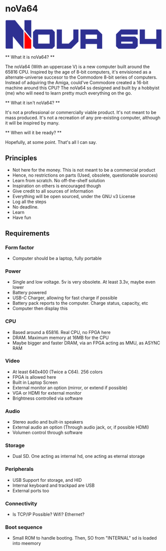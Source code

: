 # noVa64

![noVa64 logo](https://raw.githubusercontent.com/dmolinagarcia/nova64/main/docs/img/logo_nova64_big.png)

** What it is noVa64? **

The noVa64 (With an uppercase V) is a new computer built around the 65816 CPU. Inspired by the age of 8-bit computers, it's envisioned as a alternate-universe succesor to the Commodore 8-bit series of computers. Instead of adquiring the Amiga, could've Commodore created a 16-bit machine around this CPU? The noVa64 ss designed and built by a hobbyist (me) who will need to learn pretty much everything on the go.

** What it isn't noVa64? **

It's not a professional or commercially viable product.  It's not meant to be mass produced. It's not a recreation of any pre-existing computer, although it will be inspired by many.

** When will it be ready? **

Hopefully, at some point. That's all I can say.


## Principles

- Not here for the money. This is not meant to be a commercial product
- Hence, no restrictions on parts (Used, obsolete, questionable sources)
- Learn from scratch. No off-the-shelf solution
- Inspiration on others is encouraged though
- Give credit to all sources of information
- Everything will be open sourced, under the GNU v3 License
- Log all the steps
- No deadline. 
- Learn
- Have fun

## Requirements

### Form factor

- Computer should be a laptop, fully portable

### Power

- Single and low voltage. 5v is very obsolete. At least 3.3v, maybe even lower
- Battery powered
- USB-C Charger, allowing for fast charge if possible
- Battery pack reports to the computer. Charge status, capacity, etc
- Computer then display this

### CPU

- Based around a 65816. Real CPU, no FPGA here
- DRAM. Maximum memory at 16MB for the CPU
- Maybe bigger and faster DRAM, via an FPGA acting as MMU, as ASYNC RAM

### Video

- At least 640x400 (Twice a C64). 256 colors
- FPGA is allowed here
- Built in Laptop Screen
- External monitor an option (mirror, or extend if possible)
- VGA or HDMI for external monitor
- Brightness controlled via software

### Audio

- Stereo audio and built-in speakers
- External audio an option (Through audio jack, or, if possible HDMI)
- Volumen control through software

### Storage

- Dual SD. One acting as internal hd, one acting as eternal storage

### Peripherals

- USB Support for storage, and HID
- Internal keyboard and trackpad are USB
- External ports too

### Connectivity

- Is TCP/IP Possible? Wifi? Ethernet?

### Boot sequence

- Small ROM to handle booting. Then, SO from "INTERNAL" sd is loaded into meemory